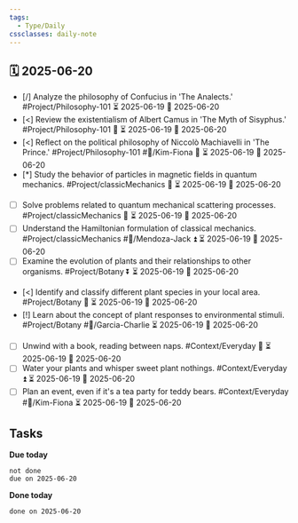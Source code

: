 ```yaml
---
tags:
  - Type/Daily
cssclasses: daily-note
---
```


## 🗓️ 2025-06-20

- [/] Analyze the philosophy of Confucius in 'The Analects.' #Project/Philosophy-101 ⏳ 2025-06-19 📅 2025-06-20
- [<] Review the existentialism of Albert Camus in 'The Myth of Sisyphus.' #Project/Philosophy-101 🔼 ⏳ 2025-06-19 📅 2025-06-20
- [<] Reflect on the political philosophy of Niccolò Machiavelli in 'The Prince.' #Project/Philosophy-101 #👤/Kim-Fiona 🔺 ⏳ 2025-06-19 📅 2025-06-20
- [*] Study the behavior of particles in magnetic fields in quantum mechanics. #Project/classicMechanics 🔺 ⏳ 2025-06-19 📅 2025-06-20
- [ ] Solve problems related to quantum mechanical scattering processes. #Project/classicMechanics 🔽 ⏳ 2025-06-19 📅 2025-06-20
- [ ] Understand the Hamiltonian formulation of classical mechanics. #Project/classicMechanics #👤/Mendoza-Jack ⏫ ⏳ 2025-06-19 📅 2025-06-20
- [ ] Examine the evolution of plants and their relationships to other organisms. #Project/Botany ⏬ ⏳ 2025-06-19 📅 2025-06-20
- [<] Identify and classify different plant species in your local area. #Project/Botany 🔽 ⏳ 2025-06-19 📅 2025-06-20
- [!] Learn about the concept of plant responses to environmental stimuli. #Project/Botany #👤/Garcia-Charlie ⏳ 2025-06-19 📅 2025-06-20
- [ ] Unwind with a book, reading between naps. #Context/Everyday 🔺 ⏳ 2025-06-19 📅 2025-06-20
- [ ] Water your plants and whisper sweet plant nothings. #Context/Everyday ⏫ ⏳ 2025-06-19 📅 2025-06-20
- [ ] Plan an event, even if it's a tea party for teddy bears. #Context/Everyday #👤/Kim-Fiona ⏳ 2025-06-19 📅 2025-06-20

## Tasks

**Due today**

```tasks
not done
due on 2025-06-20
```

**Done today**

```tasks
done on 2025-06-20
```
            